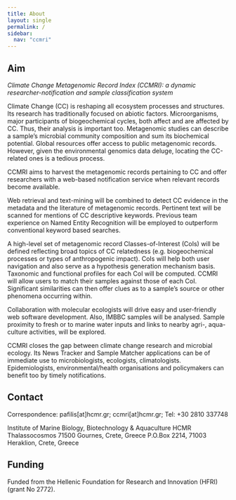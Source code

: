 ```yaml
---
title: About
layout: single
permalink: /
sidebar:
  nav: "ccmri"
---
```

## Aim

*Climate Change Metagenomic Record Index (CCMRI): a dynamic researcher-notification and sample classification system*

Climate Change (CC) is reshaping all ecosystem processes and structures. Its research has traditionally focused on abiotic factors. Microorganisms, major participants of biogeochemical cycles, both affect and are affected by CC. Thus, their analysis is important too. Metagenomic studies can describe a sample’s microbial community composition and sum its biochemical potential. Global resources offer access to public metagenomic records. However, given the environmental genomics data deluge, locating the CC-related ones is a tedious process. 

CCMRI aims to harvest the metagenomic records pertaining to CC and offer researchers with a web-based notification service when relevant records become available. 

Web retrieval and text-mining will be combined to detect CC evidence in the metadata and the literature of metagenomic records. Pertinent text will be scanned for mentions of CC descriptive keywords. Previous team experience on Named Entity Recognition will be employed to outperform conventional keyword based searches. 

A high-level set of metagenomic record Classes-of-Interest (CoIs) will be defined reflecting broad topics of CC relatedness (e.g. biogeochemical processes or types of anthropogenic impact). CoIs will help both user navigation and also serve as a hypothesis generation mechanism basis. Taxonomic and functional profiles for each CoI will be computed. CCMRI will allow users to match their samples against those of each CoI. Significant similarities can then offer clues as to a sample’s source or other phenomena occurring within. 

Collaboration with molecular ecologists will drive easy and user-friendly web software development. Also, IMBBC samples will be analysed. Sample proximity to fresh or to marine water inputs and links to nearby agri-, aqua-culture activities, will be explored. 

CCMRI closes the gap between climate change research and microbial ecology. Its News Tracker and Sample Matcher applications can be of immediate use to microbiologists, ecologists, climatologists. Epidemiologists, environmental/health organisations and policymakers can benefit too by timely notifications.

## Contact

Correspondence: pafilis[at]hcmr.gr; ccmri[at]hcmr.gr; Tel: +30 2810 337748

Institute of Marine Biology,
Biotechnology & Aquaculture
HCMR
Thalassocosmos
71500 Gournes, Crete, Greece
P.O.Box 2214, 71003 Heraklion, Crete, Greece

## Funding

Funded from the Hellenic Foundation for Research and Innovation (HFRI) (grant No 2772).
